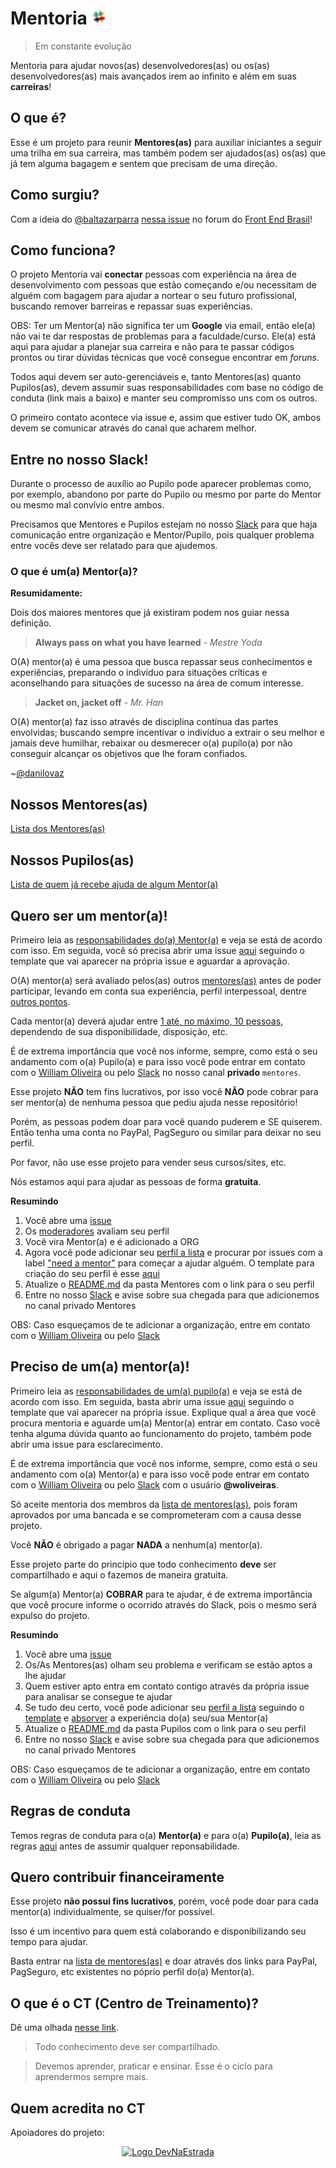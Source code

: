 # Mentoria  <a href="https://ctgroups.herokuapp.com/" title="Acesse nosso Slack" target="_blank"><img src="/img/Slack.png" alt="Acesse nosso Slack" width="25px"></a>
> Em constante evolução

Mentoria para ajudar novos(as) desenvolvedores(as) ou os(as) desenvolvedores(as) mais avançados irem ao infinito e além em suas **carreiras**!

## O que é?

Esse é um projeto para reunir **Mentores(as)** para auxiliar iniciantes a seguir uma trilha em sua carreira, mas também podem ser ajudados(as) os(as) que já tem alguma bagagem e sentem que precisam de uma direção.

## Como surgiu?

Com a ideia do [@baltazarparra](https://github.com/baltazarparra) [nessa issue](https://github.com/frontendbr/open-source/issues/5) no forum do [Front End Brasil](https://github.com/frontendbr)!

## Como funciona?

O projeto Mentoria vai **conectar** pessoas com experiência na área de desenvolvimento com pessoas que estão começando e/ou necessitam de alguém com bagagem para ajudar a nortear o seu futuro profissional, buscando remover barreiras e repassar suas experiências.

OBS: Ter um Mentor(a) não significa ter um **Google** via email, então ele(a) não vai te dar respostas de problemas para a faculdade/curso. Ele(a) está aqui para ajudar a planejar sua carreira e não para te passar códigos prontos ou tirar dúvidas técnicas que você consegue encontrar em *foruns*.

Todos aqui devem ser auto-gerenciáveis e, tanto Mentores(as) quanto Pupilos(as), devem assumir suas responsabilidades com base no código de conduta (link mais a baixo) e manter seu compromisso uns com os outros.

O primeiro contato acontece via issue e, assim que estiver tudo OK, ambos devem se comunicar através do canal que acharem melhor.

## Entre no nosso Slack!

Durante o processo de auxílio ao Pupilo pode aparecer problemas como, por exemplo, abandono por parte do Pupilo ou mesmo por parte do Mentor ou mesmo mal convívio entre ambos.

Precisamos que Mentores e Pupilos estejam no nosso [Slack](https://ctgroups.herokuapp.com/) para que haja comunicação entre organização e Mentor/Pupilo, pois qualquer problema entre vocês deve ser relatado para que ajudemos.

### O que é um(a) Mentor(a)?

**Resumidamente:**

Dois dos maiores mentores que já existiram podem nos guiar nessa definição.

> **Always pass on what you have learned** - *Mestre Yoda*

O(A) mentor(a) é uma pessoa que busca repassar seus conhecimentos e experiências, preparando o indivíduo para situações críticas e aconselhando para situações de sucesso na área de comum interesse.

> **Jacket on, jacket off** - *Mr. Han*

O(A) mentor(a) faz isso através de disciplina contínua das partes envolvidas; buscando sempre incentivar o indivíduo a extrair o seu melhor e jamais deve humilhar, rebaixar ou desmerecer o(a) pupílo(a) por não conseguir alcançar os objetivos que lhe foram confiados.

~[@danilovaz](https://github.com/training-center/mentoria/issues/1#issuecomment-207592225)

## Nossos Mentores(as)

[Lista dos Mentores(as)](/mentores)

## Nossos Pupilos(as)

[Lista de quem já recebe ajuda de algum Mentor(a)](/pupilos)

## Quero ser um mentor(a)!

Primeiro leia as [responsabilidades do(a) Mentor(a)](/mentores/responsibility.md) e veja se está de acordo com isso. Em seguida, você só precisa abrir uma issue [aqui](https://github.com/training-center/mentoria/issues) seguindo o template que vai aparecer na própria issue e aguardar a aprovação.

O(A) mentor(a) será avaliado pelos(as) outros [mentores(as)](/mentores) antes de poder participar, levando em conta sua experiência, perfil interpessoal, dentre [outros pontos](https://github.com/training-center/mentoria/issues/1).

Cada mentor(a) deverá ajudar entre [1 até, no máximo, 10 pessoas](https://github.com/training-center/mentoria/issues/2), dependendo de sua disponibilidade, disposição, etc.

É de extrema importância que você nos informe, sempre, como está o seu andamento com o(a) Pupilo(a) e para isso você pode entrar em contato com o [William Oliveira](https://twitter.com/w_oliveiras) ou pelo [Slack](https://ctgroups.herokuapp.com/) no nosso canal **privado** `mentores`.

Esse projeto **NÃO** tem fins lucrativos, por isso você **NÃO** pode cobrar para ser mentor(a) de nenhuma pessoa que pediu ajuda nesse repositório!

Porém, as pessoas podem doar para você quando puderem e SE quiserem. Então tenha uma conta no PayPal, PagSeguro ou similar para deixar no seu perfil.

Por favor, não use esse projeto para vender seus cursos/sites, etc.

Nós estamos aqui para ajudar as pessoas de forma **gratuita**.

**Resumindo**

1. Você abre uma [issue](https://github.com/training-center/mentoria/issues/new)
2. Os [moderadores](/mentores) avaliam seu perfil
3. Você vira Mentor(a) e é adicionado a ORG
4. Agora você pode adicionar seu [perfil a lista](./mentores/perfis/) e procurar por issues com a label ["need a mentor"](https://github.com/training-center/mentoria/issues?q=is%3Aopen+is%3Aissue+label%3A%22need+a+mentor%22) para começar a ajudar alguém. O template para criação do seu perfil é esse [aqui](/mentores/mentor_template.md)
5. Atualize o [README.md](/mentores/README.md) da pasta Mentores com o link para o seu perfil
6. Entre no nosso [Slack](https://ctgroups.herokuapp.com/) e avise sobre sua chegada para que adicionemos no canal privado Mentores

OBS: Caso esqueçamos de te adicionar a organização, entre em contato com o [William Oliveira](https://twitter.com/w_oliveiras) ou pelo [Slack](https://ctgroups.herokuapp.com/)

## Preciso de um(a) mentor(a)!

Primeiro leia as [responsabilidades de um(a) pupilo(a)](/pupilos/responsibility.md) e veja se está de acordo com isso. Em seguida, basta abrir uma issue [aqui](https://github.com/training-center/mentoria/issues) seguindo o template que vai aparecer na própria issue. Explique qual a área que você procura mentoria e aguarde um(a) Mentor(a) entrar em contato. Caso você tenha alguma dúvida quanto ao funcionamento do projeto, também pode abrir uma issue para esclarecimento. 

É de extrema importância que você nos informe, sempre, como está o seu andamento com o(a) Mentor(a) e para isso você pode entrar em contato com o [William Oliveira](https://twitter.com/w_oliveiras) ou pelo [Slack](https://ctgroups.herokuapp.com/) com o usuário **@woliveiras**.

Só aceite mentoria dos membros da [lista de mentores(as)](/mentores), pois foram aprovados por uma bancada e se comprometeram com a causa desse projeto.

Você **NÃO** é obrigado a pagar **NADA** a nenhum(a) mentor(a).

Esse projeto parte do princípio que todo conhecimento **deve** ser compartilhado e aqui o fazemos de maneira gratuita.

Se algum(a) Mentor(a) **COBRAR** para te ajudar, é de extrema importância que você procure informe o ocorrido através do Slack, pois o mesmo será expulso do projeto.

**Resumindo**

1. Você abre uma [issue](https://github.com/training-center/mentoria/issues/new)
2. Os/As Mentores(as) olham seu problema e verificam se estão aptos a lhe ajudar
3. Quem estiver apto entra em contato contigo através da própria issue para analisar se consegue te ajudar
4. Se tudo deu certo, você pode adicionar seu [perfil a lista](./pupilos/perfis/) seguindo o [template](/pupilos/pupilo_template.md) e [absorver](./img/cell.png) a experiência do(a) seu/sua Mentor(a)
5. Atualize o [README.md](/pupilos/README.md) da pasta Pupilos com o link para o seu perfil
6. Entre no nosso [Slack](https://ctgroups.herokuapp.com/) e avise sobre sua chegada para que adicionemos no canal privado Mentores

OBS: Caso esqueçamos de te adicionar a organização, entre em contato com o [William Oliveira](https://twitter.com/w_oliveiras) ou pelo [Slack](https://ctgroups.herokuapp.com/)

## Regras de conduta

Temos regras de conduta para o(a) **Mentor(a)** e para o(a) **Pupilo(a)**, leia as regras [aqui](/CONDUTA.md) antes de assumir qualquer reponsabilidade.

## Quero contribuir financeiramente

Esse projeto **não possui fins lucrativos**, porém, você pode doar para cada mentor(a) individualmente, se quiser/for possível.

Isso é um incentivo para quem está colaborando e disponibilizando seu tempo para ajudar.

Basta entrar na [lista de mentores(as)](/mentores) e doar através dos links para PayPal, PagSeguro, etc existentes no póprio perfil do(a) Mentor(a).

## O que é o CT (Centro de Treinamento)?

Dê uma olhada [nesse link](https://github.com/training-center/sobre).

> Todo conhecimento deve ser compartilhado.

> Devemos aprender, praticar e ensinar. Esse é o ciclo para aprendermos sempre mais.

## Quem acredita no CT

Apoiadores do projeto:

<p align="center">
  <a href="http://bit.ly/dne-custom-mentoria" title="Dev na Estrada">
    <img src="http://devnaestrada.com.br/public/assets/img/devnaestrada.svg" alt="Logo DevNaEstrada">
  </a>
</p>


